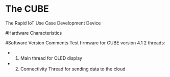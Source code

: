 # The CUBE
The Rapid IoT Use Case Development Device

#Hardware Characteristics

#Software Version Comments
Test firmware for CUBE version 4.1
2 threads:
- 1. Main thread for OLED display
- 2. Connectivity Thread for sending data to the cloud
